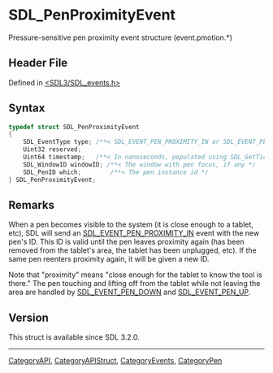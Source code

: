 # SDL_PenProximityEvent

Pressure-sensitive pen proximity event structure (event.pmotion.*)

## Header File

Defined in [<SDL3/SDL_events.h>](https://github.com/libsdl-org/SDL/blob/main/include/SDL3/SDL_events.h)

## Syntax

```c
typedef struct SDL_PenProximityEvent
{
    SDL_EventType type; /**< SDL_EVENT_PEN_PROXIMITY_IN or SDL_EVENT_PEN_PROXIMITY_OUT */
    Uint32 reserved;
    Uint64 timestamp;   /**< In nanoseconds, populated using SDL_GetTicksNS() */
    SDL_WindowID windowID; /**< The window with pen focus, if any */
    SDL_PenID which;        /**< The pen instance id */
} SDL_PenProximityEvent;
```

## Remarks

When a pen becomes visible to the system (it is close enough to a tablet,
etc), SDL will send an
[SDL_EVENT_PEN_PROXIMITY_IN](SDL_EVENT_PEN_PROXIMITY_IN) event with the new
pen's ID. This ID is valid until the pen leaves proximity again (has been
removed from the tablet's area, the tablet has been unplugged, etc). If the
same pen reenters proximity again, it will be given a new ID.

Note that "proximity" means "close enough for the tablet to know the tool
is there." The pen touching and lifting off from the tablet while not
leaving the area are handled by [SDL_EVENT_PEN_DOWN](SDL_EVENT_PEN_DOWN)
and [SDL_EVENT_PEN_UP](SDL_EVENT_PEN_UP).

## Version

This struct is available since SDL 3.2.0.

----
[CategoryAPI](CategoryAPI), [CategoryAPIStruct](CategoryAPIStruct), [CategoryEvents](CategoryEvents), [CategoryPen](CategoryPen)


